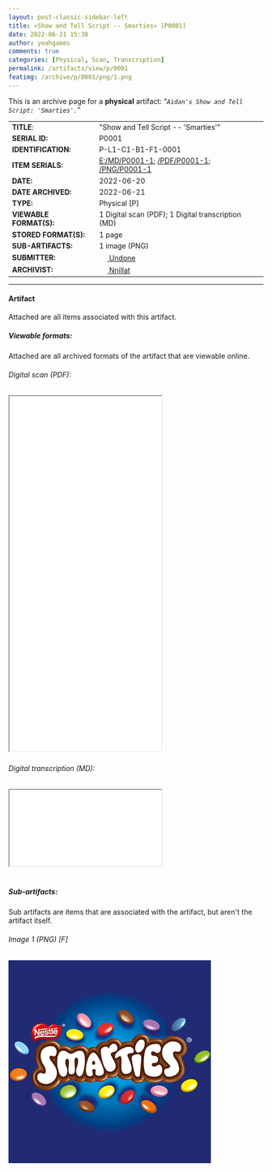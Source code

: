 ```yaml
---
layout: post-classic-sidebar-left
title: «Show and Tell Script -- Smarties» [P0001]
date: 2022-06-21 15:38
author: yeahgames
comments: true
categories: [Physical, Scan, Transcription]
permalink: /artifacts/view/p/0001
featimg: /archive/p/0001/png/1.png
---
```

<!-- wp:paragraph -->
<p>This is an archive page for a <strong>physical</strong> artifact: “<em><code>Aidan's Show and Tell Script: 'Smarties'.</code></em>”</p>
<!-- /wp:paragraph -->
<table>
    <tr>
        <td><b>TITLE</b>:</td>
        <td>&quot;Show and Tell Script -- &#39;Smarties&#39;&quot;</td>
    </tr>
    <tr>
        <td><b>SERIAL ID:</b></td>
        <td>P0001</td>
    </tr>
    <tr>
        <td><b>IDENTIFICATION:</b></td>
        <td>P-L1-C1-B1-F1-0001</td>
    </tr>
    <tr>
        <td><b>ITEM SERIALS:</b></td>
        <td><a href="//archive2.yeahgames.net/c/artifacts/p/0001/md/1.md">E:/MD/P0001-1</a>; <a href="/archive/p/0001/pdf/1.pdf">/PDF/P0001-1</a>; <a href="/archive/p/0001/png/1.png">/PNG/P0001-1</a> </td>
    </tr>
    <tr>
        <td><b>DATE:</b></td>
        <td>2022-06-20</td>
    </tr>
    <tr>
        <td><b>DATE ARCHIVED:</b></td>
        <td>2022-06-21</td>
    </tr>
    <tr>
        <td><b>TYPE:</b></td>
        <td>Physical [P]</td>
    </tr>
    <tr>
        <td><b>VIEWABLE FORMAT(S):</b></td>
        <td>1 Digital scan (PDF); 1 Digital transcription (MD)</td>
    </tr>
    <tr>
        <td><b>STORED FORMAT(S):</b></td>
        <td>1 page</td>
    </tr>
    <tr>
        <td><b>SUB-ARTIFACTS:</b></td>
        <td>1 image (PNG)</td>
    </tr>
    <tr>
        <td><b>SUBMITTER:</b></td>
        <td><a href="//members.yeahgames.net/@undone"><img src="https://i.ibb.co/v3pwbfx/UNDONE.png" height="16" width="16"> Undone</a></td>
    </tr>
    <tr>
        <td><b>ARCHIVIST:</b></td>
        <td><a href="//members.yeahgames.net/@nnillat"><img src="https://news.yeahgames.net/assets/images/authors/tallinn.png" height="16" width="16"> Nnillat</a></td>
    </tr>
</table>
<hr/>

<h4>Artifact</h4>
Attached are all items associated with this artifact. 
<h5>Viewable formats:</h5>
Attached are all archived formats of the artifact that are viewable online.
<h6>Digital scan (PDF):</h6>
<iframe src="/archive/p/0001/pdf/1.pdf" height="700px"></iframe>
<h6>Digital transcription (MD):</h6>
<iframe src="//archive2.yeahgames.net/c/artifacts/p/0001/md/1" style="max-height: 700px; height: 100%"></iframe>
<br>
<br>
<h5>Sub-artifacts:</h5>
Sub artifacts are items that are associated with the artifact, but aren't the artifact itself.
<h6>Image 1 (PNG) [F]</h6>
<img src="/archive/p/0001/png/1.png">


